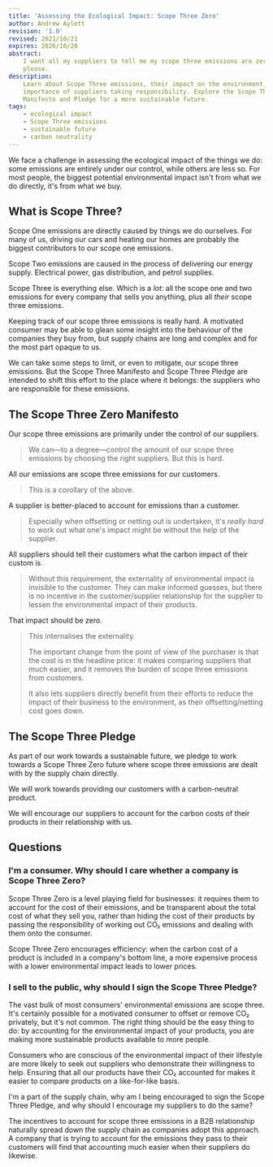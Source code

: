 ```yaml
---
title: 'Assessing the Ecological Impact: Scope Three Zero'
author: Andrew Aylett
revision: '1.0'
revised: 2021/10/21
expires: 2026/10/20
abstract:
    I want all my suppliers to tell me my scope three emissions are zero,
    please.
description:
    Learn about Scope Three emissions, their impact on the environment, and the
    importance of suppliers taking responsibility. Explore the Scope Three Zero
    Manifesto and Pledge for a more sustainable future.
tags:
    - ecological impact
    - Scope Three emissions
    - sustainable future
    - carbon neutrality
---
```


We face a challenge in assessing the ecological impact of the things we do: some
emissions are entirely under our control, while others are less so. For most
people, the biggest potential environmental impact isn't from what we do
directly, it's from what we buy.

## What is Scope Three?

Scope One emissions are directly caused by things we do ourselves. For many of
us, driving our cars and heating our homes are probably the biggest contributors
to our scope one emissions.

Scope Two emissions are caused in the process of delivering our energy supply.
Electrical power, gas distribution, and petrol supplies.

Scope Three is everything else. Which is a _lot_: all the scope one and two
emissions for every company that sells you anything, plus all _their_ scope
three emissions.

Keeping track of our scope three emissions is really hard. A motivated consumer
may be able to glean some insight into the behaviour of the companies they buy
from, but supply chains are long and complex and for the most part opaque to us.

We can take some steps to limit, or even to mitigate, our scope three emissions.
But the Scope Three Manifesto and Scope Three Pledge are intended to shift this
effort to the place where it belongs: the suppliers who are responsible for
these emissions.

## The Scope Three Zero Manifesto

Our scope three emissions are primarily under the control of our suppliers.

> We can—to a degree—control the amount of our scope three emissions by choosing
> the right suppliers. But this is hard.

All our emissions are scope three emissions for our customers.

> This is a corollary of the above.

A supplier is better-placed to account for emissions than a customer.

> Especially when offsetting or netting out is undertaken, it's _really hard_ to
> work out what one's impact might be without the help of the supplier.

All suppliers should tell their customers what the carbon impact of their custom
is.

> Without this requirement, the externality of environmental impact is invisible
> to the customer. They can make informed guesses, but there is no incentive in
> the customer/supplier relationship for the supplier to lessen the
> environmental impact of their products.

That impact should be zero.

> This internalises the externality.
>
> The important change from the point of view of the purchaser is that the cost
> is in the headline price: it makes comparing suppliers that much easier, and
> it removes the burden of scope three emissions from customers.
>
> It also lets suppliers directly benefit from their efforts to reduce the
> impact of their business to the environment, as their offsetting/netting cost
> goes down.

## The Scope Three Pledge

As part of our work towards a sustainable future, we pledge to work towards a
Scope Three Zero future where scope three emissions are dealt with by the supply
chain directly.

We will work towards providing our customers with a carbon-neutral product.

We will encourage our suppliers to account for the carbon costs of their
products in their relationship with us.

## Questions

### I'm a consumer. Why should I care whether a company is Scope Three Zero?

Scope Three Zero is a level playing field for businesses: it requires them to
account for the cost of their emissions, and be transparent about the total cost
of what they sell you, rather than hiding the cost of their products by passing
the responsibility of working out CO₂ emissions and dealing with them onto the
consumer.

Scope Three Zero encourages efficiency: when the carbon cost of a product is
included in a company's bottom line, a more expensive process with a lower
environmental impact leads to lower prices.

### I sell to the public, why should I sign the Scope Three Pledge?

The vast bulk of most consumers' environmental emissions are scope three. It's
certainly possible for a motivated consumer to offset or remove CO₂ privately,
but it's not common. The right thing should be the easy thing to do: by
accounting for the environmental impact of your products, you are making more
sustainable products available to more people.

Consumers who are conscious of the environmental impact of their lifestyle are
more likely to seek out suppliers who demonstrate their willingness to help.
Ensuring that all our products have their CO₂ accounted for makes it easier to
compare products on a like-for-like basis.

I'm a part of the supply chain, why am I being encouraged to sign the Scope
Three Pledge, and why should I encourage my suppliers to do the same?

The incentives to account for scope three emissions in a B2B relationship
naturally spread down the supply chain as companies adopt this approach. A
company that is trying to account for the emissions they pass to their customers
will find that accounting much easier when their suppliers do likewise.
